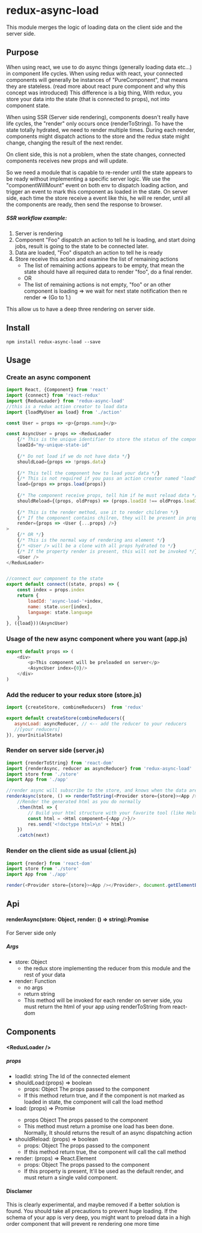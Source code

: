 # redux-async-load

This module merges the logic of loading data on the client side and the server side.

Purpose
-

When using react, we use to do async things (generally loading data etc...) in component life cycles.
When using redux with react, your connected components will generally be instances of "PureComponent", that means they are stateless.
(read more about react pure component and why this concept was introduced) 
This difference is a big thing, With redux, you store your data into the state (that is connected to props), not into component state.

When using SSR (Server side rendering), components doesn't really have life cycles, the "render" only occurs once (renderToString).
To have the state totally hydrated, we need to render multiple times.
During each render, components might dispatch actions to the store and the redux state might change, changing the result of the next render.

On client side, this is not a problem, when the state changes, connected components receives new props and will update.

So we need a module that is capable to re-render until the state appears to be ready without implementing a specific server logic.
We use the "componentWillMount" event on both env to dispatch loading action, and trigger an event to mark this component as loaded in the state.
On server side, each time the store receive a event like this, he will re render, until all the components are ready, then send the response to browser.

##### SSR workflow example:

1. Server is rendering
2. Component "Foo" dispatch an action to tell he is loading, and start doing jobs, result is going to the state to be connected later.
3. Data are loaded, "Foo" dispatch an action to tell he is ready
4. Store receive this action and examine the list of remaining actions
    - The list of remaining actions appears to be empty, that mean the state should have all required data to render "foo", do a final render.
    - OR
    - The list of remaining actions is not empty, "foo" or an other component is loading => we wait for next state notification then re render => (Go to 1.)

This allow us to have a deep three rendering on server side.


## Install

```ssh
npm install redux-async-load --save
```

## Usage

### Create an async component
```javascript
import React, {Component} from 'react'
import {connect} from 'react-redux'
import {ReduxLoader} from 'redux-async-load'
//this is a redux action creator to load data
import {loadMyUser as load} from './action'

const User = props => <p>{props.name}</p>

const AsyncUser = props => <ReduxLoader 
    {/* This is the unique identifier to store the status of the component in the store */}
    loadId="my-unique-state-id"
    
    {/* Do not load if we do not have data */}
    shouldLoad={props => !props.data}
    
    {/* This tell the component how to load your data */}
    {/* This is not required if you pass an action creator named "load" to connect */}
    load={props => props.load(props)}
    
    {/* The component receive props, tell him if he must reload data */}
    shouldReload={(props, oldProps) => (props.loadId !== oldProps.loadId) && !props.data}
    
    {/* This is the render method, use it to render children */}
    {/* If the component contains chilren, they will be present in props.children */}
    render={props => <User {...props} />}
>
    {/* OR */}
    {/* This is the normal way of rendering ans element */}
    {/* <User /> will be a clone with all props hydrated to */}
    {/* If the property render is present, this will not be invoked */}
    <User />
</ReduxLoader>


//connect our component to the state
export default connect((state, props) => {
    const index = props.index
    return {
        loadId: 'async-load-'+index,
        name: state.user[index],
        language: state.language
    }
}, ({load}))(AsyncUser)

```

### Usage of the new async component where you want (app.js)
```javascript
export default props => (
    <div>
        <p>This component will be preloaded on server</p>
        <AsyncUser index={0}/>
    </div>
)
```

### Add the reducer to your redux store (store.js)
```javascript
import {createStore, combineReducers}  from 'redux'

export default createStore(combineReducers({
   asyncLoad: asyncReducer, // <-- add the reducer to your reducers 
   //[your reducers]
}), yourInitialState)
```

### Render on server side (server.js)
```javascript
import {renderToString} from 'react-dom'
import {renderAsync, reducer as asyncReducer} from 'redux-async-load'
import store from './store'
import App from './app'

//render async will subscribe to the store, and knows when the data are loaded
renderAsync(store, () => renderToString(<Provider store={store}><App /></Provider>))
    //Render the generated html as you do normally
    .then(html => {
        // Build your html structure with your favorite tool (like Helmet)
        const html = <Html component={<App />}/> 
        res.send('<!doctype html>\n' + html)
    })
    .catch(next)    
```

### Render on the client side as usual (client.js)
```javascript
import {render} from 'react-dom'
import store from './store'
import App from './app'

render(<Provider store={store}><App /></Provider>, document.getElementById('app-root'))
```


## Api

#### renderAsync(store: Object, render: () => string):Promise<string>
For Server side only

##### Args
- store: Object 
  - the redux store implementing the reducer from this module and the rest of your data
- render: Function 
  - no args
  - return string
  - This method will be invoked for each render on server side, you must return the html of your app using renderToString from react-dom

## Components

#### \<ReduxLoader />
##### props
- loadId: string The Id of the connected element
- shouldLoad:(props) => boolean 
    - props: Object The props passed to the component
    - If this method return true, and if the component is not marked as loaded in state, the component will call the load method
- load: (props) => Promise<any>
    - props Object The props passed to the component
    - This method must return a promise one load has been done. Normally, It should returns the result of an async dispatching action
- shouldReload: (props) => boolean
    - props: Object The props passed to the component
    - If this method return true, the component will call the call method
- render: (props) => React.Element
    - props: Object The props passed to the component
    - If this property is present, It'll be used as the default render, and must return a single valid component. 

#### Disclamer

This is clearly experimental, and maybe removed if a better solution is found.
You should take all precautions to prevent huge loading.
If the schema of your app is very deep, you might want to preload data in a high order component that will prevent re rendering one more time
